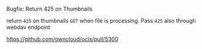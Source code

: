 Bugfix: Return 425 on Thumbnails

return `425` on thumbnails `GET` when file is processing. Pass `425` also through webdav endpoint

https://github.com/owncloud/ocis/pull/5300
